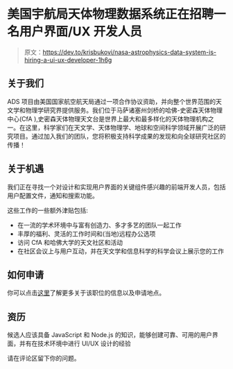 # 美国宇航局天体物理数据系统正在招聘一名用户界面/UX 开发人员

> 原文：<https://dev.to/krisbukovi/nasa-astrophysics-data-system-is-hiring-a-ui-ux-developer-1h6g>

## 关于我们

ADS 项目由美国国家航空航天局通过一项合作协议资助，并向整个世界范围的天文学和物理学研究界提供服务。我们位于马萨诸塞州剑桥的哈佛-史密森天体物理中心(CfA ),史密森天体物理天文台是世界上最大和最多样化的天体物理机构之一。在这里，科学家们在天文学、天体物理学、地球和空间科学领域开展广泛的研究项目。通过加入我们的团队，您将积极支持科学成果的发现和向全球研究社区的传播！

## 关于机遇

我们正在寻找一个对设计和实现用户界面的关键组件感兴趣的前端开发人员，包括用户配置文件，通知和搜索功能。

这些工作的一些额外津贴包括:

*   在一流的学术环境中与富有创造力、多才多艺的团队一起工作
*   丰厚的福利、灵活的工作时间和(当地)远程办公选项
*   访问 CfA 和哈佛大学的天文社区和活动
*   在社区会议上与用户互动，并在天文学和信息科学的科学会议上展示您的工作

## 如何申请

你可以点击[这里](https://ui.adsabs.harvard.edu/about/careers/)了解更多关于该职位的信息以及申请地点。

## 资历

候选人应该具备 JavaScript 和 Node.js 的知识，能够创建可靠、可用的用户界面，并有在技术环境中进行 UI/UX 设计的经验

请在评论区留下你的问题。
